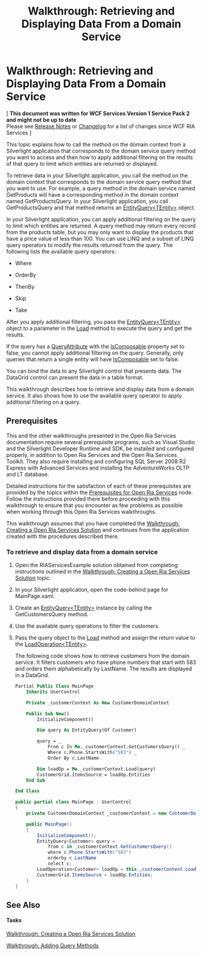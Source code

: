 ﻿---
title: 'Walkthrough: Retrieving and Displaying Data From a Domain Service'
TOCTitle: 'Walkthrough: Retrieving and Displaying Data From a Domain Service'
ms:assetid: ca12269d-d594-4e9c-ab82-da9010c7a3ba
ms:mtpsurl: https://msdn.microsoft.com/en-us/library/Ee707367(v=VS.91)
ms:contentKeyID: 27195675
ms.date: 08/19/2013
mtps_version: v=VS.91
dev_langs:
- vb
- csharp
---

# Walkthrough: Retrieving and Displaying Data From a Domain Service

\[ **This document was written for WCF Services Version 1 Service Pack 2 and might not be up to date** <br />
Please see [Release Notes](https://github.com/OpenRIAServices/OpenRiaServices/releases) or [Changelog](https://github.com/OpenRIAServices/OpenRiaServices/blob/main/Changelog.md) for a list of changes since WCF RIA Services \]

This topic explains how to call the method on the domain context from a Silverlight application that corresponds to the domain service query method you want to access and then how to apply additional filtering on the results of that query to limit which entities are returned or displayed.

To retrieve data in your Silverlight application, you call the method on the domain context that corresponds to the domain service query method that you want to use. For example, a query method in the domain service named GetProducts will have a corresponding method in the domain context named GetProductsQuery. In your Silverlight application, you call GetProductsQuery and that method returns an [EntityQuery\<TEntity\>](./ff422815) object.

In your Silverlight application, you can apply additional filtering on the query to limit which entities are returned. A query method may return every record from the products table, but you may only want to display the products that have a price value of less than 100. You can use LINQ and a subset of LINQ query operators to modify the results returned from the query. The following lists the available query operators:

  - Where

  - OrderBy

  - ThenBy

  - Skip

  - Take

After you apply additional filtering, you pass the [EntityQuery\<TEntity\>](./ff422815) object to a parameter in the [Load](./ff423329) method to execute the query and get the results.

If the query has a [QueryAttribute](./ff422090) with the [IsComposable](./ff422651) property set to false, you cannot apply additional filtering on the query. Generally, only queries that return a single entity will have [IsComposable](./ff422651) set to false.

You can bind the data to any Silverlight control that presents data. The DataGrid control can present the data in a table format.

This walkthrough describes how to retrieve and display data from a domain service. It also shows how to use the available query operator to apply additional filtering on a query.

## Prerequisites

This and the other walkthroughs presented in the Open Ria Services documentation require several prerequisite programs, such as Visual Studio and the Silverlight Developer Runtime and SDK, be installed and configured properly, in addition to Open Ria Services and the Open Ria Services Toolkit. They also require installing and configuring SQL Server 2008 R2 Express with Advanced Services and installing the AdventureWorks OLTP and LT database.

Detailed instructions for the satisfaction of each of these prerequisites are provided by the topics within the [Prerequisites for Open Ria Services](./gg512106) node. Follow the instructions provided there before proceeding with this walkthrough to ensure that you encounter as few problems as possible when working through this Open Ria Services walkthroughs.

This walkthrough assumes that you have completed the [Walkthrough: Creating a Open Ria Services Solution](./ee707376) and continues from the application created with the procedures described there.

### To retrieve and display data from a domain service

1.  Open the RIAServicesExample solution obtained from completing instructions outlined in the [Walkthrough: Creating a Open Ria Services Solution](./ee707376) topic.

2.  In your Silverlight application, open the code-behind page for MainPage.xaml.

3.  Create an [EntityQuery\<TEntity\>](./ff422815) instance by calling the GetCustomersQuery method.

4.  Use the available query operations to filter the customers.

5.  Pass the query object to the [Load](./ff423329) method and assign the return value to the [LoadOperation\<TEntity\>](./ff423147).
    
    The following code shows how to retrieve customers from the domain service. It filters customers who have phone numbers that start with 583 and orders them alphabetically by LastName. The results are displayed in a DataGrid.
    
    ``` vb
    Partial Public Class MainPage
        Inherits UserControl
    
        Private _customerContext As New CustomerDomainContext
    
        Public Sub New()
            InitializeComponent()
    
            Dim query As EntityQuery(Of Customer)
    
            query = _
                From c In Me._customerContext.GetCustomersQuery() _
                Where c.Phone.StartsWith("583") _
                Order By c.LastName
    
            Dim loadOp = Me._customerContext.Load(query)
            CustomerGrid.ItemsSource = loadOp.Entities
        End Sub
    
    End Class
    ```
    
    ``` csharp
    public partial class MainPage : UserControl
    {
        private CustomerDomainContext _customerContext = new CustomerDomainContext();
    
        public MainPage()
        {
            InitializeComponent();
            EntityQuery<Customer> query = 
                from c in _customerContext.GetCustomersQuery()
                where c.Phone.StartsWith("583")
                orderby c.LastName
                select c;
            LoadOperation<Customer> loadOp = this._customerContext.Load(query);
            CustomerGrid.ItemsSource = loadOp.Entities;
        }
    }
    ```

## See Also

#### Tasks

[Walkthrough: Creating a Open Ria Services Solution](./ee707376)

[Walkthrough: Adding Query Methods](./ee707362)

